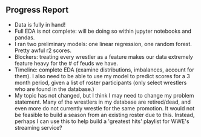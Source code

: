 ## Progress Report

 - Data is fully in hand!  
 - Full EDA is not complete:  will be doing so within jupyter notebooks and pandas.
 - I ran two preliminary models: one linear regression, one random forest.  Pretty awful r2 scores.
 - Blockers:  treating every wrestler as a feature makes our data extremely feature heavy for the # of feuds we have.
 - Timeline: complete EDA (examine distributions, imbalances, account for them).  I also need to be able to use my model to predict scores for a 3 month period, given a list of roster participants (only select wrestlers who are found in the database.)
 - My topic has not changed, but I think I may need to change my problem statement.  Many of the wrestlers in my database are retired/dead, and even more do not currently wrestle for the same promotion.  It would not be feasible to build a season from an existing roster due to this.  Instead, perhaps I can use this to help build a 'greatest hits' playlist for WWE's streaming service?